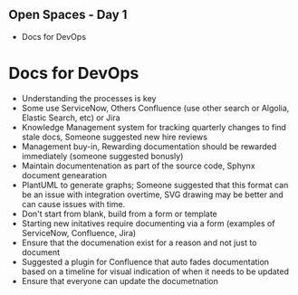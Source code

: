 ## Open Spaces - Day 1

* Docs for DevOps

# Docs for DevOps

* Understanding the processes is key
* Some use ServiceNow, Others Confluence (use other search or Algolia, Elastic Search, etc) or Jira
* Knowledge Management system for tracking quarterly changes to find stale docs, Someone suggested new hire reviews
* Management buy-in, Rewarding documentation should be rewarded immediately (someone suggested bonusly)
* Maintain documentenation as part of the source code, Sphynx document genearation
* PlantUML to generate graphs; Someone suggested that this format can be an issue with integration overtime, SVG drawing may be better and can cause issues with time.
* Don't start from blank, build from a form or template
* Starting new initatives require documenting via a form (examples of ServiceNow, Confluence, Jira)
* Ensure that the documenation exist for a reason and not just to document
* Suggested a plugin for Confluence that auto fades documentation based on a timeline for visual indication of when it needs to be updated
* Ensure that everyone can update the documetnation
